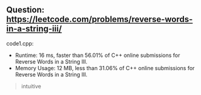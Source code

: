 ## Question: https://leetcode.com/problems/reverse-words-in-a-string-iii/

code1.cpp:
* Runtime: 16 ms, faster than 56.01% of C++ online submissions for Reverse Words in a String III.
* Memory Usage: 12 MB, less than 31.06% of C++ online submissions for Reverse Words in a String III.
> intuitive